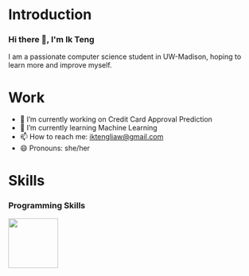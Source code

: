 # Introduction
### Hi there 👋, I'm Ik Teng
I am a passionate computer science student in UW-Madison, hoping to learn more and improve myself.

# Work
- 🔭 I’m currently working on Credit Card Approval Prediction
- 🌱 I’m currently learning Machine Learning
- 📫 How to reach me: iktengliaw@gmail.com
- 😄 Pronouns: she/her

<!--
- ⚡ Fun fact: ...
- 💬 Ask me about ...
- 👯 I’m looking to collaborate on ...
- 🤔 I’m looking for help with ...
-->

# Skills
### Programming Skills
<a href="URL_REDIRECT" target="blank"><img align="center" src="URL_TO_YOUR_IMAGE" height="100" /></a>

